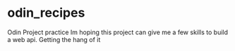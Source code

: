# odin_recipes
Odin Project practice 
Im hoping this project can give me a few skills to build a web api. Getting the hang of it